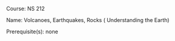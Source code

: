 




Course: NS 212

Name: Volcanoes, Earthquakes, Rocks ( Understanding the Earth)

Prerequisite(s): none